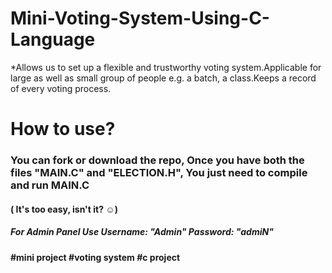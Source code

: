 # Mini-Voting-System-Using-C-Language
*Allows us to set up a flexible and trustworthy voting system.Applicable for large as well as small group of people e.g. a batch, a class.Keeps a record of  every voting process.

# How to use?
### You can fork or download the repo, Once you have both the files "MAIN.C" and "ELECTION.H", You just need to compile and run MAIN.C
#### ( It's too easy, isn't it? ☺)
##### For Admin Panel Use Username: "Admin" Password: "admiN"

#### #mini project #voting system #c project
